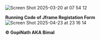 ![Screen Shot 2025-03-20 at 07 54 12](https://github.com/user-attachments/assets/90359f55-932a-435a-940e-13a8ed41590d)

**Running Code of Jframe Registation Form**
 ![Screen Shot 2025-04-23 at 23 16 14](https://github.com/user-attachments/assets/135b052f-f771-498f-a2bf-c9516a6fb4d7)

**&copy; GopiNath AKA Bimal**
